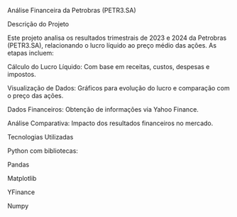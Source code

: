 Análise Financeira da Petrobras (PETR3.SA)

Descrição do Projeto

Este projeto analisa os resultados trimestrais de 2023 e 2024 da Petrobras (PETR3.SA), relacionando o lucro líquido ao preço médio das ações. As etapas incluem:

Cálculo do Lucro Líquido: Com base em receitas, custos, despesas e impostos.

Visualização de Dados: Gráficos para evolução do lucro e comparação com o preço das ações.

Dados Financeiros: Obtenção de informações via Yahoo Finance.

Análise Comparativa: Impacto dos resultados financeiros no mercado.

Tecnologias Utilizadas

Python com bibliotecas:

Pandas

Matplotlib

YFinance

Numpy
